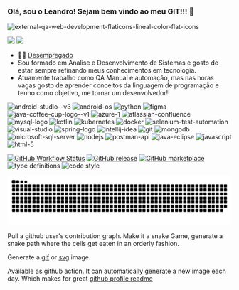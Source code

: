 ### Olá, sou o Leandro! Sejam bem vindo ao meu GIT!!! 👋

<div>
<img width="64" height="64" src="https://img.icons8.com/external-flaticons-lineal-color-flat-icons/64/external-qa-web-development-flaticons-lineal-color-flat-icons.png" alt="external-qa-web-development-flaticons-lineal-color-flat-icons"/>

<a href = "mailto:leandroviersberg@gmail.com"><img src="https://img.shields.io/badge/-Gmail-%23333?style=for-the-badge&logo=gmail&logoColor=white" target="_blank"></a>
  <a href="https://www.linkedin.com/in/leandro-viersberg/" target="_blank"><img src="https://img.shields.io/badge/-LinkedIn-%230077B5?style=for-the-badge&logo=linkedin&logoColor=white" target="_blank"></a>
  
- :office_worker: [Desempregado](url)
- Sou formado em Analise e Desenvolvimento de Sistemas e gosto de estar sempre refinando meus conhecimentos em tecnologia.
- Atuamente trabalho como QA Manual e automação, mas nas horas vagas gosto de aprender conceitos da linguagem de programação e tenho como objetivo, me tornar um desenvolvedor!! 

</div>
  
 <div> 
<img width="50" height="50" src="https://img.icons8.com/color/50/android-studio--v3.png" alt="android-studio--v3"/>
<img width="50" height="50" src="https://img.icons8.com/3d-fluency/50/android-os.png" alt="android-os"/>
<img width="50" height="50" src="https://img.icons8.com/3d-fluency/50/python.png" alt="python"/>
<img width="50" height="50" src="https://img.icons8.com/cute-clipart/50/figma.png" alt="figma"/>
<img width="50" height="50" src="https://img.icons8.com/color/50/java-coffee-cup-logo--v1.png" alt="java-coffee-cup-logo--v1"/>
<img width="50" height="50" src="https://img.icons8.com/color/50/azure-1.png" alt="azure-1"/>
<img width="50" height="50" src="https://img.icons8.com/color/50/atlassian-confluence.png" alt="atlassian-confluence"/>
<img width="50" height="50" src="https://img.icons8.com/fluency/50/mysql-logo.png" alt="mysql-logo"/>
<img width="50" height="50" src="https://img.icons8.com/color/50/kotlin.png" alt="kotlin"/>
<img width="50" height="50" src="https://img.icons8.com/color/50/kubernetes.png" alt="kubernetes"/>
<img width="50" height="50" src="https://img.icons8.com/dusk/50/docker.png" alt="docker"/>
<img width="50" height="50" src="https://img.icons8.com/officel/50/selenium-test-automation.png" alt="selenium-test-automation"/>
<img width="50" height="50" src="https://img.icons8.com/fluency/50/visual-studio.png" alt="visual-studio"/>
<img width="50" height="50" src="https://img.icons8.com/color/50/spring-logo.png" alt="spring-logo"/>
<img width="50" height="50" src="https://img.icons8.com/plasticine/50/intellij-idea.png" alt="intellij-idea"/>
<img width="50" height="50" src="https://img.icons8.com/color/50/git.png" alt="git"/>
<img width="50" height="50" src="https://img.icons8.com/color/50/mongodb.png" alt="mongodb"/>
<img width="50" height="50" src="https://img.icons8.com/color/50/microsoft-sql-server.png" alt="microsoft-sql-server"/>
<img width="50" height="50" src="https://img.icons8.com/color/50/nodejs.png" alt="nodejs"/>
<img width="50" height="50" src="https://img.icons8.com/dusk/50/postman-api.png" alt="postman-api"/>    
<img width="50" height="50" src="https://img.icons8.com/officel/50/java-eclipse.png" alt="java-eclipse"/>
<img width="50" height="50" src="https://img.icons8.com/arcade/50/javascript.png" alt="javascript"/>
<img width="50" height="50" src="https://img.icons8.com/arcade/50/html-5.png" alt="html-5"/>
</div>  
   
  
  
 <div>  
  
[![GitHub Workflow Status](https://img.shields.io/github/actions/workflow/status/platane/platane/main.yml?label=action&style=flat-square)](https://github.com/Platane/Platane/actions/workflows/main.yml)
[![GitHub release](https://img.shields.io/github/release/platane/snk.svg?style=flat-square)](https://github.com/platane/snk/releases/latest)
[![GitHub marketplace](https://img.shields.io/badge/marketplace-snake-blue?logo=github&style=flat-square)](https://github.com/marketplace/actions/generate-snake-game-from-github-contribution-grid)
![type definitions](https://img.shields.io/npm/types/typescript?style=flat-square)
![code style](https://img.shields.io/badge/code_style-prettier-ff69b4.svg?style=flat-square)

 </div> 

<picture>
  <source
    media="(prefers-color-scheme: dark)"
    srcset="
      https://raw.githubusercontent.com/platane/snk/output/github-contribution-grid-snake-dark.svg
    "
  />
  <source
    media="(prefers-color-scheme: light)"
    srcset="
      https://raw.githubusercontent.com/platane/snk/output/github-contribution-grid-snake.svg
    "
  />
  <img
    alt="github contribution grid snake animation"
    src="https://raw.githubusercontent.com/platane/snk/output/github-contribution-grid-snake.svg"
  />
</picture>

Pull a github user's contribution graph.
Make it a snake Game, generate a snake path where the cells get eaten in an orderly fashion.

Generate a [gif](https://github.com/Platane/snk/raw/output/github-contribution-grid-snake.gif) or [svg](https://github.com/Platane/snk/raw/output/github-contribution-grid-snake.svg) image.

Available as github action. It can automatically generate a new image each day. Which makes for great [github profile readme](https://docs.github.com/en/free-pro-team@latest/github/setting-up-and-managing-your-github-profile/managing-your-profile-readme)
<!--
**leandroviersberg/leandroviersberg** is a ✨ _special_ ✨ repository because its `README.md` (this file) appears on your GitHub profile.

Here are some ideas to get you started:

- 🔭 I’m currently working on ...
- 🌱 I’m currently learning ...
- 👯 I’m looking to collaborate on ...
- 🤔 I’m looking for help with ...
- 💬 Ask me about ...
- 📫 How to reach me: ...
- 😄 Pronouns: ...
- ⚡ Fun fact: ...
-->
